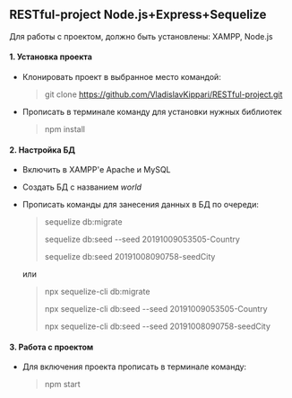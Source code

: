 ## RESTful-project Node.js+Express+Sequelize
Для работы с проектом, должно быть установлены: XAMPP, Node.js
#### 1. Установка проекта
* Клонировать проект в выбранное место командой:
  > git clone https://github.com/VladislavKippari/RESTful-project.git
* Прописать в терминале команду для установки нужных библиотек
  > npm install
#### 2. Настройка БД
* Включить в XAMPP'е Apache и MySQL
* Создать БД с названием *world*
* Прописать команды для занесения данных в БД по очереди:
  >sequelize db:migrate
  >
  >sequelize db:seed --seed 20191009053505-Country
  >
  >sequelize db:seed 20191008090758-seedCity  
    
  или

  >npx sequelize-cli db:migrate
  >
  >npx sequelize-cli db:seed --seed 20191009053505-Country
  >
  >npx sequelize-cli db:seed --seed  20191008090758-seedCity

#### 3. Работа с проектом
* Для включения проекта прописать в терминале команду:
  > npm start
